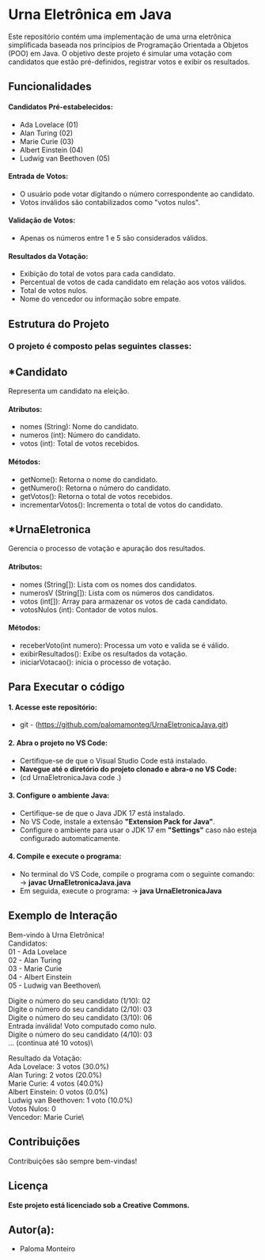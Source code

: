 # Urna Eletrônica em Java

Este repositório contém uma implementação de uma urna eletrônica simplificada baseada nos princípios de Programação Orientada a Objetos (POO) em Java. O objetivo deste projeto é simular uma votação com candidatos que estão pré-definidos, registrar votos e exibir os resultados.

## Funcionalidades

#### Candidatos Pré-estabelecidos:
- Ada Lovelace (01)
- Alan Turing (02)
- Marie Curie (03)
- Albert Einstein (04)
- Ludwig van Beethoven (05)

#### Entrada de Votos:
- O usuário pode votar digitando o número correspondente ao candidato.
- Votos inválidos são contabilizados como "votos nulos".

#### Validação de Votos:
- Apenas os números entre 1 e 5 são considerados válidos.

#### Resultados da Votação:
- Exibição do total de votos para cada candidato.
- Percentual de votos de cada candidato em relação aos votos válidos.
- Total de votos nulos.
- Nome do vencedor ou informação sobre empate.

## Estrutura do Projeto

### O projeto é composto pelas seguintes classes:
## *Candidato
Representa um candidato na eleição.

#### Atributos:
- nomes (String): Nome do candidato.
- numeros (int): Número do candidato.
- votos (int): Total de votos recebidos.

#### Métodos:
- getNome(): Retorna o nome do candidato.
- getNumero(): Retorna o número do candidato.
- getVotos(): Retorna o total de votos recebidos.
- incrementarVotos(): Incrementa o total de votos do candidato.

## *UrnaEletronica
Gerencia o processo de votação e apuração dos resultados.

#### Atributos:
- nomes (String[]): Lista com os nomes dos candidatos.
- numerosV (String[]): Lista com os números dos candidatos.
- votos (int[]): Array para armazenar os votos de cada candidato.
- votosNulos (int): Contador de votos nulos.

#### Métodos:
- receberVoto(int numero): Processa um voto e valida se é válido.
- exibirResultados(): Exibe os resultados da votação.
- iniciarVotacao(): inicia o processo de votação.
## Para Executar o código

#### 1. Acesse este repositório:

- git - (https://github.com/palomamonteg/UrnaEletronicaJava.git)

#### 2. Abra o projeto no VS Code:
- Certifique-se de que o Visual Studio Code está instalado.
- **Navegue até o diretório do projeto clonado e abra-o no VS Code:**
- (cd UrnaEletronicaJava
  code .)

#### 3. Configure o ambiente Java:
- Certifique-se de que o Java JDK 17 está instalado.
- No VS Code, instale a extensão **"Extension Pack for Java"**.
- Configure o ambiente para usar o JDK 17 em **"Settings"** caso não esteja configurado automaticamente.

#### 4. Compile e execute o programa:
- No terminal do VS Code, compile o programa com o seguinte comando:
-> **javac UrnaEletronicaJava.java**
- Em seguida, execute o programa:
-> **java UrnaEletronicaJava**

## Exemplo de Interação

Bem-vindo à Urna Eletrônica!\
Candidatos:\
01 - Ada Lovelace\
02 - Alan Turing\
03 - Marie Curie\
04 - Albert Einstein\
05 - Ludwig van Beethoven\

Digite o número do seu candidato (1/10): 02\
Digite o número do seu candidato (2/10): 03\
Digite o número do seu candidato (3/10): 06\
Entrada inválida! Voto computado como nulo.\
Digite o número do seu candidato (4/10): 03\
... (continua até 10 votos)\

Resultado da Votação:\
Ada Lovelace: 3 votos (30.0%)\
Alan Turing: 2 votos (20.0%)\
Marie Curie: 4 votos (40.0%)\
Albert Einstein: 0 votos (0.0%)\
Ludwig van Beethoven: 1 voto (10.0%)\
Votos Nulos: 0\
Vencedor: Marie Curie\

## Contribuições
Contribuições são sempre bem-vindas! 

## Licença
**Este projeto está licenciado sob a Creative Commons.**

## Autor(a):
- Paloma Monteiro
